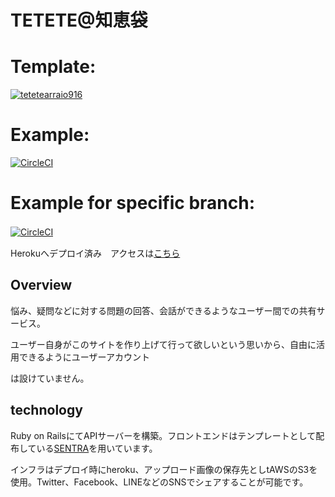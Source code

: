 # TETETE@知恵袋　　

# Template:
[![tetetearraio916](https://circleci.com/gh/tetetearraio916/TETETE_portfolio1.svg?style=svg)](<LINK>)

# Example:
[![CircleCI](https://circleci.com/gh/circleci/circleci-docs.svg?style=svg)](https://circleci.com/gh/circleci/circleci-docs)

# Example for specific branch:
[![CircleCI](https://circleci.com/gh/circleci/circleci-docs/tree/teesloane-patch-5.svg?style=svg)](https://circleci.com/gh/circleci/circleci-docs/tree/teesloane-patch-5)　　

Herokuへデプロイ済み　アクセスは[こちら](https://tetetearraio916-portfolio1.herokuapp.com/)  

## Overview

悩み、疑問などに対する問題の回答、会話ができるようなユーザー間での共有サービス。　　

ユーザー自身がこのサイトを作り上げて行って欲しいという思いから、自由に活用できるようにユーザーアカウント  

は設けていません。　　

## technology  

Ruby on RailsにてAPIサーバーを構築。フロントエンドはテンプレートとして配布している[SENTRA](https://templatemo.com/tm-518-sentra)を用いています。  

インフラはデプロイ時にheroku、アップロード画像の保存先としtAWSのS3を使用。Twitter、Facebook、LINEなどのSNSでシェアすることが可能です。



